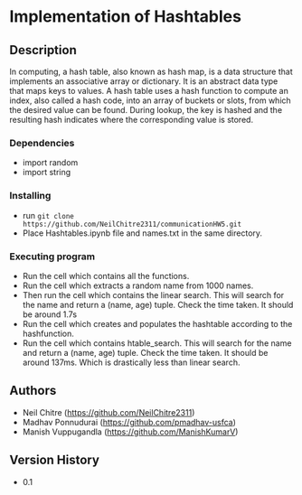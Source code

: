 # Implementation of Hashtables

## Description

In computing, a hash table, also known as hash map, is a data structure that implements an associative array or dictionary. It is an abstract data type that maps keys to values. A hash table uses a hash function to compute an index, also called a hash code, into an array of buckets or slots, from which the desired value can be found. During lookup, the key is hashed and the resulting hash indicates where the corresponding value is stored.

### Dependencies

* import random
* import string

### Installing

* run `git clone https://github.com/NeilChitre2311/communicationHW5.git`
* Place Hashtables.ipynb file and names.txt in the same directory.

### Executing program

* Run the cell which contains all the functions.
* Run the cell which extracts a random name from 1000 names.
* Then run the cell which contains the linear search. This will search for the name and return a (name, age) tuple. Check the time taken. It should be around 1.7s
* Run the cell which creates and populates the hashtable according to the hashfunction.
* Run the cell which contains htable_search. This will search for the name and return a (name, age) tuple. Check the time taken. It should be around 137ms. Which is drastically less than linear search.

## Authors

* Neil Chitre (https://github.com/NeilChitre2311)
* Madhav Ponnudurai (https://github.com/pmadhav-usfca)
* Manish Vuppugandla (https://github.com/ManishKumarV)

## Version History

* 0.1
